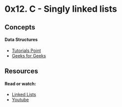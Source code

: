 # 0x12. C - Singly linked lists</br>

## Concepts</br>

#### Data Structures </br>

* [Tutorials Point](https://www.tutorialspoint.com/data_structures_algorithms/data_structures_basics.htm)
* [Geeks for Geeks](https://www.geeksforgeeks.org/data-structures/)

## Resources </br>

#### Read or watch: </br>

* [Linked Lists](https://www.youtube.com/watch?v=udapt4FGY20&t=130s)
* [Youtube](https://www.youtube.com/results?search_query=linked+lists)
